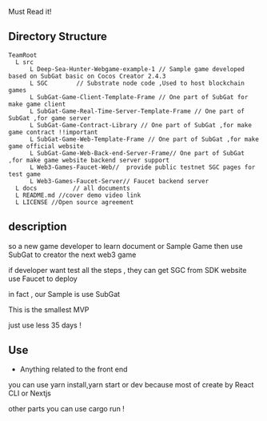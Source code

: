 Must Read it!

## Directory Structure

```
TeamRoot 
  L src 
      L Deep-Sea-Hunter-Webgame-example-1 // Sample game developed based on SubGat basic on Cocos Creator 2.4.3
      L SGC        // Substrate node code ,Used to host blockchain games
      L SubGat-Game-Client-Template-Frame // One part of SubGat for make game client
      L SubGat-Game-Real-Time-Server-Template-Frame // One part of SubGat ,for game server 
      L SubGat-Game-Contract-Library // One part of SubGat ,for make game contract !!important
      L SubGat-Game-Web-Template-Frame // One part of SubGat ,for make game official website
      L SubGat-Game-Web-Back-end-Server-Frame// One part of SubGat ,for make game website backend server support
      L Web3-Games-Faucet-Web//  provide public testnet SGC pages for test game
      L Web3-Games-Faucet-Server// Faucet backend server
  L docs          // all documents
  L README.md //cover demo video link
  L LICENSE //Open source agreement
```



## description

so a new game developer to learn document or Sample Game then use SubGat to creator the next web3 game



if developer want test all the steps , they can get SGC from SDK website use Faucet to deploy



in fact , our Sample is use SubGat



This is the smallest MVP  



just use less 35 days !



## Use

- Anything related to the front end



you can use  yarn install,yarn start or dev because most of create by React CLI or Nextjs



other parts you can use cargo run ! 

